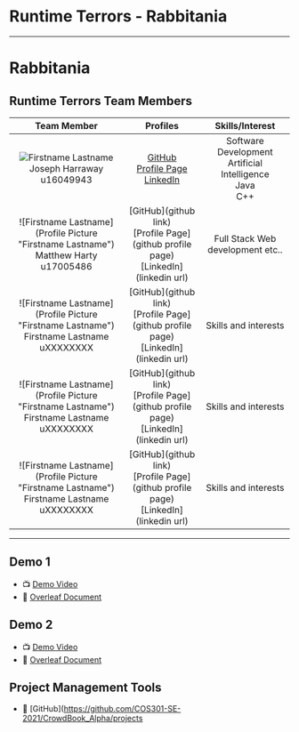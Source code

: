 # Runtime Terrors - Rabbitania 

---
# Rabbitania


## Runtime Terrors Team Members

|                                                                **Team Member**                                                                |                                                                                  **Profiles**                                                                                  |                                     **Skills/Interest**                                     |
| :-------------------------------------------------------------------------------------------------------------------------------------------: | :----------------------------------------------------------------------------------------------------------------------------------------------------------------------------: | :-----------------------------------------------------------------------------------------: |
|![Firstname Lastname](https://i.ibb.co/whjLgpf/Joseph-Image.jpg "Joseph Harraway") <br/> Joseph Harraway <br/> u16049943  |       [GitHub](https://github.com/JojoMojo-svg) <br/> [Profile Page](https://JojoMojo-svg.github.io/) <br/> [LinkedIn](https://www.linkedin.com/in/joseph-harraway-968113210/) <br/> |  Software Development   <br/> Artificial Intelligence <br/>  Java <br/> C++ |
![Firstname Lastname](Profile Picture "Firstname Lastname") <br/> Matthew Harty <br/> u17005486  |       [GitHub](github link) <br/> [Profile Page](github profile page) <br/> [LinkedIn](linkedin url) <br/> | Full Stack Web development etc.. |
![Firstname Lastname](Profile Picture "Firstname Lastname") <br/> Firstname Lastname <br/> uXXXXXXXX  |       [GitHub](github link) <br/> [Profile Page](github profile page) <br/> [LinkedIn](linkedin url) <br/> | Skills and interests |
![Firstname Lastname](Profile Picture "Firstname Lastname") <br/> Firstname Lastname <br/> uXXXXXXXX  |       [GitHub](github link) <br/> [Profile Page](github profile page) <br/> [LinkedIn](linkedin url) <br/> | Skills and interests |
![Firstname Lastname](Profile Picture "Firstname Lastname") <br/> Firstname Lastname <br/> uXXXXXXXX  |       [GitHub](github link) <br/> [Profile Page](github profile page) <br/> [LinkedIn](linkedin url) <br/> | Skills and interests |

---

## Demo 1

- :tv: [Demo Video](https://drive.google.com/open?id=)
- :open_book: [Overleaf Document](https://www.overleaf.com/read/)

## Demo 2

- :tv: [Demo Video](https://drive.google.com/open?id=)
- :open_book: [Overleaf Document](https://www.overleaf.com/read/)

## Project Management Tools

- :open_book: [GitHub](https://github.com/COS301-SE-2021/CrowdBook_Alpha/projects
